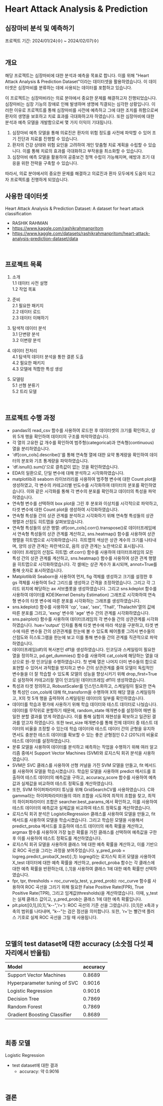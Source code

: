 # Heart Attack Analysis & Prediction
## 심장마비 분석 및 예측하기
프로젝트 기간: 2024/01/24(수) ~ 2024/02/07(수)  
<br/>
## 개요
해당 프로젝트는 심장마비에 대한 분석과 예측을 목표로 합니다. 이를 위해 "Heart Attack Analysis & Prediction Dataset"이라는 데이터셋을 활용하였습니다. 이 데이터셋은 심장마비를 분류하는 데에 사용되는 데이터를 포함하고 있습니다.  
  
이 프로젝트는 심장마비라는 의료 분야에서 중요한 문제를 해결하고자 진행되었습니다. 심장마비는 심장 기능의 장애로 인해 발생하며 생명에 직결되는 심각한 상황입니다. 이러한 이유로 프로젝트를 통해 심장마비를 사전에 예측하고 그에 대한 조치를 취함으로써 환자의 생명을 보호하고 치료 효과를 극대화하고자 하였습니다. 또한 심장마비에 대한 분석과 예측 모델을 개발함으로써 몇 가지 이익이 기대됩니다.  
  
1. 심장마비 예측 모델을 통해 의료진은 환자의 위험 정도를 사전에 파악할 수 있어 조기 진단과 치료를 진행할 수 있습니다.  
2. 환자의 건강 상태와 위험 요인을 고려하여 개인 맞춤형 치료 계획을 수립할 수 있습니다. 이를 통해 치료의 효과를 극대화하고 부작용을 최소화할 수 있습니다.  
3. 심장마비 예측 모델을 활용하여 공중보건 정책 수립이 가능해지며, 예방과 조기 대응을 위한 전략을 구축할 수 있습니다.  
  
따라서, 의료 분야에서의 중요한 문제를 해결하고 의료진과 환자 모두에게 도움이 되고자 프로젝트를 진행하게 되었습니다.
<br/>
## 사용한 데이터셋
Heart Attack Analysis & Prediction Dataset: A dataset for heart attack classification
- RASHIK RAHMAN
- https://www.kaggle.com/rashikrahmanpritom
- https://www.kaggle.com/datasets/rashikrahmanpritom/heart-attack-analysis-prediction-dataset/data
<br/>

## 프로젝트 목록
1. 소개  
    1.1 데이터 사전 설명  
    1.2 작업 목표

2. 준비  
    2.1 필요한 패키지  
    2.2 데이터 로드  
    2.3 데이터 이해하기

3. 탐색적 데이터 분석  
    3.1 단변량 분석  
    3.2 이변량 분석

4. 데이터 전처리  
    4.1 탐색적 데이터 분석을 통한 결론 도출  
    4.2 필요한 패키지  
    4.3 모델에 적합한 특성 생성

5. 모델링  
    5.1 선형 분류기  
    5.2 트리 모델
  
<br/>

## 프로젝트 수행 과정
- pandas의 read_csv 함수를 사용하여 로드한 후 데이터셋의 크기를 확인하고, 상위 5개 행을 확인하여 데이터의 구조를 파악하였습니다.
- 각 열의 고유한 값 개수를 확인하여 범주형(categorical)과 연속형(continuous) 열을 분리하였습니다.
- 'df[con_cols].describe()'를 통해 연속형 열에 대한 요약 통계량을 확인하여 데이터의 분포와 기초 통계량을 파악하였습니다.
- 'df.isnull().sum()'으로 결측값이 없는 것을 확인하였습니다.
- EDA의 일환으로, 단일 변수에 대해 분석하고 시각화하였습니다.
- matplotlib과 seaborn 라이브러리를 사용하여 범주형 변수에 대한 Count plot을 생성하였고, 각 변수의 카테고리별 빈도수를 시각화하여 데이터의 분포를 확인하였습니다. 이와 같은 시각화를 통해 각 변수의 분포를 확인하고 데이터의 특성을 파악하였습니다.
- 연속형 변수를 선택하여 box plot을 그린 후 분포와 이상치를 시각적으로 파악하고, 타겟 변수에 대한 Count plot을 생성하여 시각화하였습니다.
- 연속형 특성들 간의 상관 관계를 분석하고 시각화하기 위해 연속형 특성들의 상관 행렬과 산점도 히트맵을 살펴보았습니다.
- 연속형 특성들의 상관 행렬: df[con_cols].corr().transpose()로 데이터프레임에서 연속형 특성들의 상관 관계를 계산하고, sns.heatmap() 함수를 사용하여 상관 행렬을 히트맵으로 시각화하였습니다. 히트맵의 색상은 상관 계수의 크기를 나타내며, 양의 상관 관계는 파란색으로, 음의 상관 관계는 노란색으로 표시됩니다.
- 데이터 프레임의 산점도 히트맵: df.corr() 함수를 사용하여 데이터프레임의 모든 특성 간의 상관 관계를 계산하고, sns.heatmap() 함수를 사용하여 상관 관계 행렬을 히트맵으로 시각화하였습니다. 각 셀에는 상관 계수가 표시되며, annot=True를 통해 숫자로 표시하였습니다.
- Matplotlib와 Seaborn을 사용하여 먼저, fig 객체를 생성하고 크기를 설정한 후 gs 객체를 사용하여 5x2 그리드를 생성하고 간격을 조정하였습니다. 그리고 각 그리드 위치에 해당하는 ax 서브플롯을 생성하였습니다. 그리고 sns.kdeplot 함수를 사용하여 데이터를 KDE(Kernel Density Estimation) 그래프로 시각화하여 연속형 변수의 타겟 변수에 따른 분포를 시각화하는 그래프를 생성하였습니다.
- sns.kdeplot() 함수를 사용하여 'cp', 'caa', 'sex', 'Thall', 'Thalachh'열의 값에 따른 분포를 그리고, 'exng' 변수와 'age' 변수 간의 관계를 시각화하였습니다.
- sns.pairplot() 함수를 사용하여 데이터프레임의 각 변수들 간의 상관관계를 시각화하였습니다. hue='output' 인자를 통해 타겟 변수에 따라 색상을 구분하고, 타겟 변수에 따른 변수들 간의 상관관계를 한눈에 볼 수 있도록 페어플롯 그려서 변수들의 산점도와 히스토그램을 한눈에 보고 이를 통해 변수들 간의 관계를 직관적으로 파악하였습니다.
- 데이터프레임(df)의 복사본인 df1을 생성하였습니다. 인코딩과 스케일링이 필요한 열을 정의하고, pd.get_dummies() 함수를 사용하여 cat_cols에 해당하는 열을 대상으로 원-핫 인코딩을 수행하였습니다. 첫 번째 열은 나머지 더미 변수들의 합으로 표현할 수 있어서 과적합을 방지하고 변수 간의 상관관계를 줄여 모델이 독립적인 변수들을 더 잘 학습할 수 있도록 모델의 성능을 향상시키기 위해 drop_first=True로 설정하여 카테고리컬 열이 인코딩된 데이터프레임 df1이 생성하였습니다.
- 특성과 타겟 정의하고, RobustScaler를 인스턴스화하고, 스케일링이 필요한 연속형 특성인 con_cols에 대해 fit_transform을 수행하여 X의 해당 열을 스케일링하고, X의 첫 5개 행을 출력하여 스케일링된 데이터의 일부를 확인하였습니다.
- 데이터를 학습과 평가에 사용하기 위해 학습 데이터와 테스트 데이터로 나눴습니다. 데이터를 무작위로 분할하기 때문에, random_state 매개변수를 설정하여 매번 동일한 분할 결과를 얻게 하였습니다. 이를 통해 실험의 재현성을 확보하고 일관된 결과를 얻고자 하였습니다. 또한 test_size 매개변수를 통해 전체 데이터 중 테스트 데이터의 비율을 조정할 수 있는데 학습 데이터와 테스트 데이터 간의 균형을 유지하면서도 충분한 테스트 데이터를 확보할 수 있는 좋은 균형점인 0.2 (20%)의 비율로 테스트 데이터를 설정하였습니다.
- 분류 모델을 사용하여 데이터를 분석하고 예측하는 작업을 수행하기 위해 여러 알고리즘 중에서 Support Vector Machines (SVM)와 로지스틱 회귀 분석을 사용하였습니다.
- SVM은 SVC 클래스를 사용하여 선형 커널을 가진 SVM 모델을 만들고, fit 메서드를 사용하여 모델을 학습시켰습니다. 학습된 모델을 사용하여 predict 메서드를 호출하여 테스트 데이터의 예측값을 구하고, accuracy_score 함수를 사용하여 예측값과 실제값을 비교하여 테스트 정확도를 계산하였습니다.
- 또한, SVM 하이퍼파라미터 튜닝을 위해 GridSearchCV를 사용하였습니다. C와 gamma라는 하이퍼파라미터들의 여러 조합을 시도하여 최적의 조합을 찾고, 최적의 하이퍼파라미터 조합은 searcher.best_params_에서 확인하고, 이를 사용하여 테스트 데이터의 예측값과 실제값을 비교하여 테스트 정확도를 계산하였습니다.
- 로지스틱 회귀 분석은 LogisticRegression 클래스를 사용하여 모델을 만들고, fit 메서드를 사용하여 모델을 학습시켰습니다. 그리고 학습된 모델을 사용해서 predict_proba 메서드를 호출하여 테스트 데이터의 예측 확률을 계산하고, argmax 함수를 사용하여 가장 높은 확률을 가진 클래스를 선택하여 예측값을 구한 후 이를 사용하여 테스트 정확도를 계산하였습니다.
- 로지스틱 회귀 모델을 사용하여 클래스 1에 대한 예측 확률을 계산하고, 이를 기반으로 ROC 곡선을 그리는 과정을 보여주었습니다. y_pred_prob = logreg.predict_proba(X_test)[:,1]: logreg라는 로지스틱 회귀 모델을 사용하여 X_test 데이터에 대한 예측 확률을 계산하고, predict_proba 함수는 각 클래스에 대한 예측 확률을 반환하는데, [:,1]을 사용하여 클래스 1에 대한 예측 확률만 선택하였습니다.
- fpr, tpr, thresholds = roc_curve(y_test, y_pred_prob): roc_curve 함수를 사용하여 ROC 곡선을 그리기 위해 필요한 False Positive Rate(FPR), True Positive Rate(TPR), 그리고 임계값(thresholds)을 계산하였습니다. 이때, y_test는 실제 클래스 값이고, y_pred_prob는 클래스 1에 대한 예측 확률입니다.
- plt.plot([0,1],[0,1],"k--",'r+'): ROC 곡선의 기준 선을 그렸습니다. [0,1]은 x축과 y축의 범위를 나타내며, "k--"는 검은 점선을 의미합니다. 또한, 'r+'는 빨간색 플러스 기호로 실제 ROC 곡선을 그릴 때 사용됩니다.
<br/>

## 모델의 test dataset에 대한 accuracy (소숫점 다섯 째 자리에서 반올림) 
| Model | accuracy |
|:----------------------------------------|:-------|
| Support Vector Machines                 | 0.8689 |
| Hyperparameter tuning of SVC            | 0.9016 |
| Logistic Regression                     | 0.9016 |
| Decision Tree                           | 0.7869 |
| Random Forest                           | 0.7869 |
| Gradient Boosting Classifier            | 0.8689 |
<br/>

## 최종 모델
Logistic Regression
- test dataset에 대한 결과
  - accuracy: 약 0.9016
<br/>

## 결론
